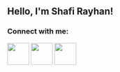 ## Hello, I'm Shafi Rayhan!

### Connect with me:

[<img src="https://image.flaticon.com/icons/svg/1384/1384017.svg" height="50px">](https://twitter.com/ray_shafi)
[<img src="https://image.flaticon.com/icons/svg/1384/1384012.svg" height="50px">](https://www.youtube.com/channel/UCbckCAnY7BYG35Gfv5Ni1_g)
[<img src="https://image.flaticon.com/icons/svg/95/95627.svg" height="50px">](mailto:rayhanshafi7@gmail.com)
